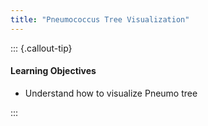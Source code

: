```yaml
---
title: "Pneumococcus Tree Visualization"
---
```


::: {.callout-tip}
#### Learning Objectives

- Understand how to visualize Pneumo tree

:::

